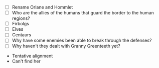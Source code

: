 - [ ] Rename Orlane and Hommlet  
- [ ] Who are the allies of the humans that guard the border to the human regions?  
- [ ] Firbolgs  
- [ ] Elves  
- [ ] Centaurs  
- [ ] Why have some enemies been able to break through the defenses?  
- [ ] Why haven't they dealt with Granny Greenteeth yet?

- Tentative alignment
- Can't find her